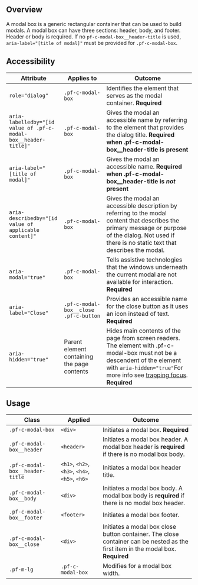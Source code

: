## Overview

A modal box is a generic rectangular container that can be used to build modals. A modal box can have three sections: header, body, and footer. Header or body is required. If no `pf-c-modal-box__header-title` is used, `aria-label="[title of modal]"` must be provided for `.pf-c-modal-box`.

## Accessibility

| Attribute | Applies to | Outcome |
| -- | -- | -- |
| `role="dialog"` | `.pf-c-modal-box` | Identifies the element that serves as the modal container. **Required**|
| `aria-labelledby="[id value of .pf-c-modal-box__header-title]"` | `.pf-c-modal-box` | Gives the modal an accessible name by referring to the element that provides the dialog title. **Required when .pf-c-modal-box__header-title is present** |
| `aria-label="[title of modal]"` | `.pf-c-modal-box` | Gives the modal an accessible name. **Required when .pf-c-modal-box__header-title is _not_ present** |
| `aria-describedby="[id value of applicable content]"` | `.pf-c-modal-box` | Gives the modal an accessible description by referring to the modal content that describes the primary message or purpose of the dialog. Not used if there is no static text that describes the modal. |
| `aria-modal="true"` | `.pf-c-modal-box` | Tells assistive technologies that the windows underneath the current modal are not available for interaction. **Required**|
| `aria-label="Close"` | `.pf-c-modal-box__close .pf-c-button` | Provides an accessible name for the close button as it uses an icon instead of text. **Required**|
| `aria-hidden="true"` | Parent element containing the page contents | Hides main contents of the page from screen readers. The element with .pf-c-modal-box must not be a descendent of the element with `aria-hidden="true"`For more info see <a href="/accessibility-guide#trapping-focus">trapping focus</a>. **Required** |

## Usage

| Class | Applied | Outcome |
| -- | -- | -- |
| `.pf-c-modal-box` | `<div>` | Initiates a modal box. **Required** |
| `.pf-c-modal-box__header` | `<header>` | Initiates a modal box header. A modal box header is **required** if there is no modal box body. |
| `.pf-c-modal-box__header-title` | `<h1>`, `<h2>`, `<h3>`, `<h4>`, `<h5>`, `<h6>` | Initiates a modal box header title. |
| `.pf-c-modal-box__body` | `<div>` | Initiates a modal box body. A modal box body is **required** if there is no modal box header. |
| `.pf-c-modal-box__footer` | `<footer>` | Initiates a modal box footer. |
| `.pf-c-modal-box__close` | `<div>` | Initiates a modal box close button container. The close container can be nested as the first item in the modal box. **Required** |
| `.pf-m-lg` | `.pf-c-modal-box` | Modifies for a modal box width. |
